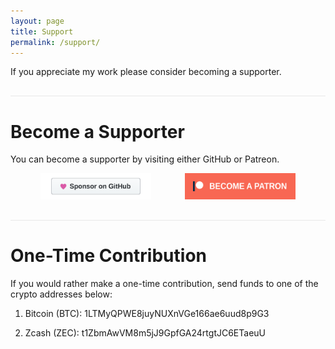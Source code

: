 ```yaml
---
layout: page
title: Support
permalink: /support/
---
```


<style type="text/css">
  hr {
    margin: 30px auto 10px;
    height: 0px;
    border: none;
    border-top: solid 1px #e8e8e8;
  }
  img {
    width: 35%;
    margin: auto 5%;
  }
</style>

If you appreciate my work please consider becoming a supporter.

---

# Become a Supporter

You can become a supporter by visiting either GitHub or Patreon.

<p align="center">
  <a href="https://github.com/sponsors/raugfer"><img alt="GitHub Sponsors" src="/assets/images/github-sponsors-badge.svg"></a>
  <a href="https://www.patreon.com/raugfer"><img alt="Patreon" src="/assets/images/patreon-badge.svg"></a>
</p>

---

# One-Time Contribution

If you would rather make a one-time contribution, send funds to one of the
crypto addresses below:

1. Bitcoin (BTC): 1LTMyQPWE8juyNUXnVGe166ae6uud8p9G3

2. Zcash (ZEC): t1ZbmAwVM8m5jJ9GpfGA24rtgtJC6ETaeuU

<!--
---

# Thank You!

I am grateful to the following individuals and organizations for their
recurring support which enables me to build free and open source software
for the benefit of all.

## Sponsors

## Supporters
-->

